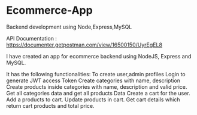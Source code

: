 # Ecommerce-App
Backend development using Node,Express,MySQL

API Documentation : https://documenter.getpostman.com/view/16500150/UyrEgEL8

I have created an app for ecommerce backend using NodeJS, Express and MySQL.

It has the following functionalities:
To create user,admin profiles
Login to generate JWT access Token
Create categories with name, description
Create products inside categories with name, description and valid price.
Get all categories data and get all products Data
Create a cart for the user.
Add a products to cart.
Update products in cart.
Get cart details which return cart products and total price.
